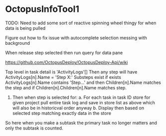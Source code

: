 # OctopusInfoTool1
TODO:
Need to add some sort of reactive spinning wheel thingy for when data is being pulled

Figure out how to fix issue with autocomplete selection messing with background

When release step selected then run query for data pane

https://github.com/OctopusDeploy/OctopusDeploy-Api/wiki


Top level in task detail is 'ActivityLogs'[]
Then any step will have ActivityLogs[n].Name = 'Step X:' 
Substeps exist if exists ActivityLogs[n].Name contains 'Step...' and then Children[n].Name matches the step and if Children[n].Children[n].Name matches step.

1. Then when step is selected for:
  a. For each task in task ID store for given project pull entire task log and save in store list as above which will also be in historicval order anyway
  b. Display then based on selected step matching exactly data in the store

So here when you make a subtask the primary task no longer matters and only the subtask is counted.

